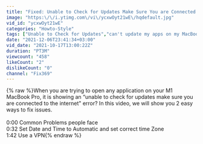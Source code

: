 ```yaml
---
title: "Fixed: Unable to Check for Updates Make Sure You are Connected to The Internet [Macos Big Sur]"
image: "https:\/\/i.ytimg.com\/vi\/ycxwOyt21wE\/hqdefault.jpg"
vid_id: "ycxwOyt21wE"
categories: "Howto-Style"
tags: ["Unable to Check for Updates","can't update my apps on my MacBook M1 pro","Application was not updated MacBook pro M1"]
date: "2021-12-06T23:41:34+03:00"
vid_date: "2021-10-17T13:00:22Z"
duration: "PT3M"
viewcount: "458"
likeCount: "2"
dislikeCount: "0"
channel: "Fix369"
---
```

{% raw %}When you are trying to open any application on your M1 MacBook Pro, it is showing an “unable to check for updates make sure you are connected to the internet&quot; error? In this video, we will show you 2 easy ways to fix issues. <br /><br />0:00 Common Problems people face <br />0:32 Set Date and Time to Automatic and set correct time Zone<br />1:42 Use a VPN{% endraw %}
